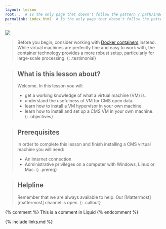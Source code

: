 ```yaml
---
layout: lesson
root: .  # Is the only page that doesn't follow the pattern /:path/index.html
permalink: index.html  # Is the only page that doesn't follow the pattern /:path/index.html
---
```


![](https://www.virtualbox.org/graphics/vbox_logo2_gradient.png)

> Before you begin, consider working with [Docker containers](https://cms-opendata-workshop.github.io/workshop-lesson-docker) instead.  While virtual machines are perfectly fine and easy to work with, the container technology provides a more robust setup, particularly for large-scale processing.
{: .testimonial}

> ## What is this lesson about?
>
> Welcome.  In this lesson you will:
> - get a working knowledge of what a virtual machine (VM) is.
> - understand the  usefulness of VM for CMS open data.
> - learn how to install a VM hypervisor in your own machine.
> - learn how to install and set up a CMS VM in your own machine.    
{: .objectives}

> ## Prerequisites
>
> In order to complete this lesson and finish installing a CMS virtual machine you will need:
> - An internet connection.
> - Administrative privileges on a computer with Windows, Linux or Mac.
{: .prereq}

> ## Helpline
>
> Remember that we are always available to help.  Our [Mattermost][mattermost] channel is open.
{: .callout}

<!-- this is an html comment -->

{% comment %} This is a comment in Liquid {% endcomment %}


{% include links.md %}
